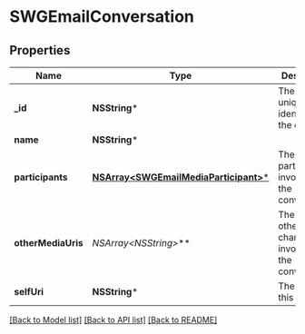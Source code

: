 # SWGEmailConversation

## Properties
Name | Type | Description | Notes
------------ | ------------- | ------------- | -------------
**_id** | **NSString*** | The globally unique identifier for the object. | [optional] 
**name** | **NSString*** |  | [optional] 
**participants** | [**NSArray&lt;SWGEmailMediaParticipant&gt;***](SWGEmailMediaParticipant.md) | The list of participants involved in the conversation. | [optional] 
**otherMediaUris** | **NSArray&lt;NSString*&gt;*** | The list of other media channels involved in the conversation. | [optional] 
**selfUri** | **NSString*** | The URI for this object | [optional] 

[[Back to Model list]](../README.md#documentation-for-models) [[Back to API list]](../README.md#documentation-for-api-endpoints) [[Back to README]](../README.md)


